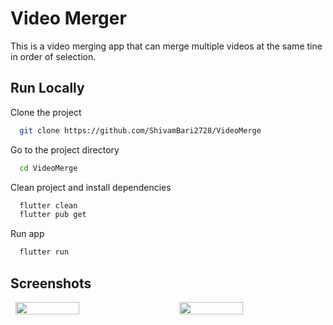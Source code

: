 
# Video Merger

This is a video merging app that can merge multiple videos at the same tine in order of selection. 
## Run Locally

Clone the project

```bash
  git clone https://github.com/ShivamBari2728/VideoMerge
```

Go to the project directory

```bash
  cd VideoMerge
```

Clean project and install dependencies

```bash
  flutter clean
  flutter pub get
```

Run app

```bash
  flutter run
```


## Screenshots
<div style="display: flex; justify-content: space-around;"> <img src="https://github.com/user-attachments/assets/d5fb9f78-c378-4b56-9a61-0b5e03d0a97d" width="45%" style="margin-right: 10px;"/> <img src="https://github.com/user-attachments/assets/4261f641-01f5-4f07-8f45-f2fc7c0a4315" width="45%" style="margin-left: 10px;"/> </div>


